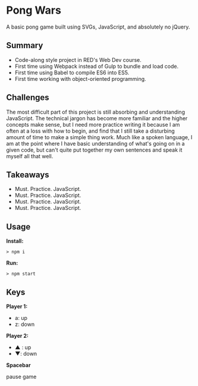 # Pong Wars

A basic pong game built using SVGs, JavaScript, and absolutely no jQuery.

## Summary

- Code-along style project in RED's Web Dev course.
- First time using Webpack instead of Gulp to bundle and load code.
- First time using Babel to compile ES6 into ES5.
- First time working with object-oriented programming.

## Challenges

The most difficult part of this project is still absorbing and understanding JavaScript. The technical jargon has become more familiar and the higher concepts make sense, but I need more practice writing it because I am often at a loss with how to begin, and find that I still take a disturbing amount of time to make a simple thing work. Much like a spoken language, I am at the point where I have basic understanding of what's going on in a given code, but can't quite put together my own sentences and speak it myself all that well.

## Takeaways

- Must. Practice. JavaScript.
- Must. Practice. JavaScript.
- Must. Practice. JavaScript.
- Must. Practice. JavaScript.

## Usage

**Install:**

`> npm i`

**Run:**

`> npm start`

## Keys

**Player 1:**
* a: up
* z: down

**Player 2:**
* ▲ : up
* ▼: down

**Spacebar**

pause game